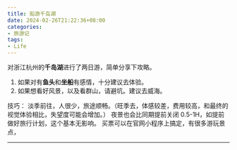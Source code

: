 ```yaml
---
title: 船游千岛湖
date: 2024-02-26T21:22:36+08:00
categories:
- 旅游记
tags:
- Life
---
```


对浙江杭州的**千岛湖**进行了两日游，简单分享下攻略。
1. 如果对有**鱼头**和**坐船**有感情，十分建议去体验。
2. 如果想看好风景，以及看群山，请避坑。建议去威海。

<!-- more -->

技巧：
淡季前往，人很少，旅途顺畅。（旺季去，体感较差，费用较高，和最终的视觉体验相比，失望度可能会增加。）
夜景也会比同期提前关闭 0.5-1H，如提前做好旅行计划，这个基本无影响。
买票可以在官网小程序上搞定，有很多游玩景点，




___


